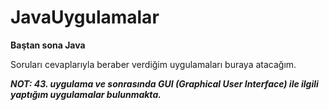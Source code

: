 # JavaUygulamalar
**Baştan sona Java**

Soruları cevaplarıyla beraber verdiğim uygulamaları buraya atacağım.

***NOT: 43. uygulama ve sonrasında GUI (Graphical User Interface) ile ilgili yaptığım uygulamalar bulunmakta.***
